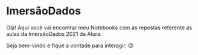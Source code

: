 # ImersãoDados

Olá! Aqui você vai encontrar meu Notebooks com as repostas referente as aulas da ImersãoDados 2021 da Alura. 

Seja bem-vindo e fique a vontade para interagir. :blush:
